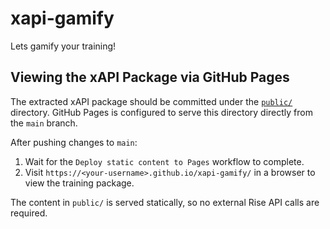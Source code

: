 # xapi-gamify

Lets gamify your training!

## Viewing the xAPI Package via GitHub Pages

The extracted xAPI package should be committed under the [`public/`](public/) directory. GitHub Pages is configured to serve this directory directly from the `main` branch.

After pushing changes to `main`:

1. Wait for the `Deploy static content to Pages` workflow to complete.
2. Visit `https://<your-username>.github.io/xapi-gamify/` in a browser to view the training package.

The content in `public/` is served statically, so no external Rise API calls are required.
